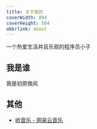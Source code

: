 ```yaml
---
title: 关于我的
coverWidth: 894
coverHeight: 504
abbrlink: about
---
```


一个热爱生活并且乐观的程序员小子

## 我是谁

我是初原挽风

## 其他

- [听音乐 - 网易云音乐](https://music.163.com/#/user/home?id=1538701289)
